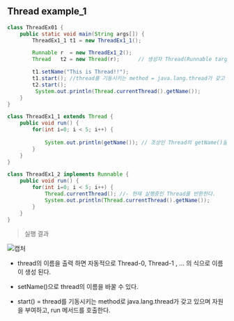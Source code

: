 ## Thread example_1

```java
class ThreadEx01 {
	public static void main(String args[]) {
		ThreadEx1_1 t1 = new ThreadEx1_1();

		Runnable r  = new ThreadEx1_2();
		Thread   t2 = new Thread(r);	  // 생성자 Thread(Runnable target)

		t1.setName("This is Thread!!");
		t1.start(); //thread를 기동시키는 method = java.lang.thread가 갖고 있음.
		t2.start();
		 System.out.println(Thread.currentThread().getName());
	}
}

class ThreadEx1_1 extends Thread {
	public void run() {
		for(int i=0; i < 5; i++) {
			
			System.out.println(getName()); // 조상인 Thread의 getName()을 호출
		}
	}
}

class ThreadEx1_2 implements Runnable {
	public void run() {
		for(int i=0; i < 5; i++) {
			Thread.currentThread(); //- 현재 실행중인 Thread를 반환한다.
		    System.out.println(Thread.currentThread().getName());
		}
	}
}
```



> 실행 결과

![캡처](C:\Users\student\Desktop\캡처.PNG)

- thread의 이름을 출력 하면 자동적으로 Thread-0, Thread-1 , ... 의 식으로 이름이 생성 된다.

- setName()으로 thread의 이름을 바꿀 수 있다.

- start() = thread를 기동시키는 method로 java.lang.thread가 갖고 있으며 자원을 부여하고, run 메서드를 호출한다. 